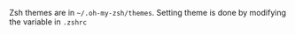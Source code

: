 Zsh themes are in `~/.oh-my-zsh/themes`. Setting theme is done by modifying the variable in `.zshrc`
